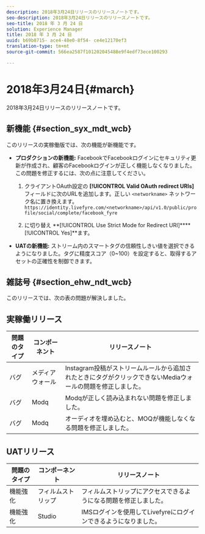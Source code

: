 ```yaml
---
description: 2018年3月24日リリースのリリースノートです。
seo-description: 2018年3月24日リリースのリリースノートです。
seo-title: 2018 年 3 月 24 日
solution: Experience Manager
title: 2018 年 3 月 24 日
uuid: b69b8715- ace4-48e0-8f54- ce4e12170ef3
translation-type: tm+mt
source-git-commit: 566ea2587f101202045488e9f4edf73ece100293

---
```



# 2018年3月24日{#march}

2018年3月24日リリースのリリースノートです。

## 新機能 {#section_syx_mdt_wcb}

このリリースの実稼働版では、次の機能が新機能です。

* **プロダクションの新機能:** FacebookでFacebookログインにセキュリティ更新が作成され、顧客のFacebookログインが正しく機能しなくなりました。この問題を修正するには、次の点に注意してください。

   1. クライアントOAuth設定の **[!UICONTROL Valid OAuth redirect URIs]** フィールドに次のURLを追加します。正しい `<networkname>` ネットワーク名に置き換えます。
      `https://identity.livefyre.com/<networkname>/api/v1.0/public/profile/social/complete/facebook_fyre`

   1. に切り替え **[!UICONTROL Use Strict Mode for Redirect URI]****[!UICONTROL Yes]**ます。

* **UATの新機能:** ストリーム内のスマートタグの信頼性しきい値を選択できるようになりました。タグに精度スコア（0~100）を設定すると、取得するアセットの正確性を制御できます。

## 雑誌号 {#section_ehw_ndt_wcb}

このリリースでは、次の表の問題が解決しました。

## 実稼働リリース

| **問題のタイプ** | **コンポーネント** | **リリースノート** |
|---|---|---|
| バグ | メディアウォール | Instagram投稿がストリームルールから追加されたときにタグがクリックできないMediaウォールの問題を修正しました。 |
| バグ | Modq | Modqが正しく読み込まれない問題を修正しました。 |
| バグ | Modq | オーディオを埋め込むと、MOQが機能しなくなる問題を修正しました。 |

## UATリリース

| **問題のタイプ** | **コンポーネント** | **リリースノート** |
|---|---|---|
| 機能強化 | フィルムストリップ | フィルムストリップにアクセスできるようになる問題を修正しました。 |
| 機能強化 | Studio | IMSログインを使用してLivefyreにログインできるようになりました。 |

